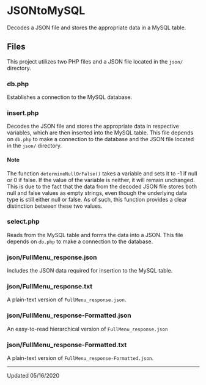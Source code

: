 # JSONtoMySQL
Decodes a JSON file and stores the appropriate data in a MySQL table.

## Files
This project utilizes two PHP files and a JSON file located in the `json/` directory.

### db.php
Establishes a connection to the MySQL database.

### insert.php
Decodes the JSON file and stores the appropriate data in respective variables, which are then inserted into the MySQL table.  This file depends on `db.php` to make a connection to the database and the JSON file located in the `json/` directory.

#### Note
The function `determineNullOrFalse()` takes a variable and sets it to -1 if null or 0 if false.  If the value of the variable is neither, it will remain unchanged.  This is due to the fact that the data from the decoded JSON file stores both null and false values as empty strings, even though the underlying data type is still either null or false.  As of such, this function provides a clear distinction between these two values.

### select.php
Reads from the MySQL table and forms the data into a JSON.  This file depends on `db.php` to make a connection to the database.

### json/FullMenu_response.json
Includes the JSON data required for insertion to the MySQL table.

### json/FullMenu_response.txt
A plain-text version of `FullMenu_response.json`.

### json/FullMenu_response-Formatted.json
An easy-to-read hierarchical version of `FullMenu_response.json`

### json/FullMenu_response-Formatted.txt
A plain-text version of `FullMenu_response-Formatted.json`.

___

Updated 05/16/2020
